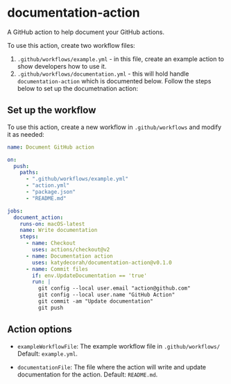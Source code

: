 # documentation-action

A GitHub action to help document your GitHub actions.

To use this action, create two workflow files:

1. `.github/workflows/example.yml` - in this file, create an example action to show developers how to use it.
2. `.github/workflows/documentation.yml` - this will hold handle `documentation-action` which is documented below. Follow the steps below to set up the documetnation action:

<!-- START GENERATED DOCUMENTATION -->

## Set up the workflow

To use this action, create a new workflow in `.github/workflows` and modify it as needed:

```yml
name: Document GitHub action

on:
  push:
    paths:
      - ".github/workflows/example.yml"
      - "action.yml"
      - "package.json"
      - "README.md"

jobs:
  document_action:
    runs-on: macOS-latest
    name: Write documentation
    steps:
      - name: Checkout
        uses: actions/checkout@v2
      - name: Documentation action
        uses: katydecorah/documentation-action@v0.1.0
      - name: Commit files
        if: env.UpdateDocumentation == 'true'
        run: |
          git config --local user.email "action@github.com"
          git config --local user.name "GitHub Action"
          git commit -am "Update documentation"
          git push
```

## Action options

- `exampleWorkflowFile`: The example workflow file in `.github/workflows/` Default: `example.yml`.

- `documentationFile`: The file where the action will write and update documentation for the action. Default: `README.md`.

<!-- END GENERATED DOCUMENTATION -->
